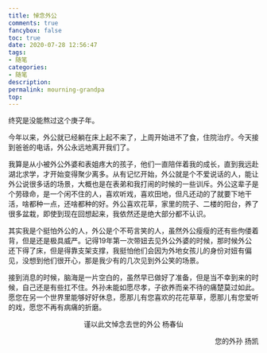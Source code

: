 ```yaml
---
title: 悼念外公
comments: true
fancybox: false
toc: true
date: 2020-07-28 12:56:47
tags:
- 随笔
categories:
- 随笔
description:
permalink: mourning-grandpa
top:
---
```

终究是没能熬过这个庚子年。

<!--more-->

今年以来，外公就已经躺在床上起不来了，上周开始进不了食，住院治疗。今天接到爸爸的电话，外公永远地离开我们了。

我算是从小被外公外婆和表姐疼大的孩子，他们一直陪伴着我的成长，直到我远赴湖北求学，才开始变得聚少离多。从有记忆开始，外公就是个不爱说话的人，能让外公说很多话的场景，大概也是在表弟和我打闹的时候的一些训斥。外公这辈子是个劳碌命，是一个闲不住的人，喜欢听戏，喜欢田地，但凡还动的了就要下地干活，啥都种一点，还啥都种的好。外公喜欢花草，家里的院子、二楼的阳台，养了很多盆栽，即使到现在回想起来，我依然还是绝大部分都不认识。

其实我是个挺怕外公的人，外公是个不苟言笑的人，虽然外公瘦瘦的还有些佝偻着背，但是还是极具威严。记得19年第一次带妞去见外公外婆的时候，那时候外公还下得了床，但是得靠支架支撑，我挺怕他们会因为外地女孩儿的身份对妞有偏见，没想到他们很开心，那是我少有的几次见到外公笑的场景。

接到消息的时候，脑海是一片空白的，虽然早已做好了准备，但是当不幸到来的时候，自己还是有些扛不住。外孙未能如愿尽孝，子欲养而亲不待的痛楚莫过如此。愿您在另一个世界里能够好好休息，愿那儿有您喜欢的花花草草，愿那儿有您爱听的戏，愿您不再有病痛的折磨。

<p style="text-align: center">谨以此文悼念去世的外公 杨春仙</p>

<p style="text-align: right">您的外孙 扬凯</p>

